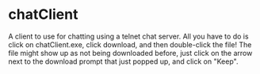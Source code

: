 # chatClient
A client to use for chatting using a telnet chat server.
All you have to do is click on chatClient.exe, click download, and then double-click the file!
The file might show up as not being downloaded before, just click on the arrow next to the download prompt that just popped up, and click on "Keep".
